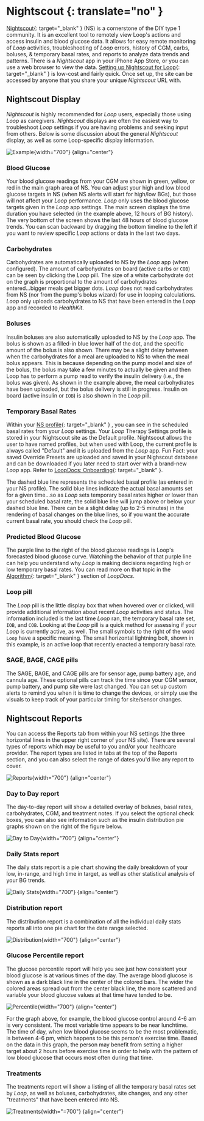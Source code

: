 # Nightscout {: translate="no" }

[Nightscout](https://nightscout.github.io/){: target="_blank" } (NS) is a cornerstone of the DIY type 1 community. It is an excellent tool to remotely view Loop&#39;s actions and access insulin and blood glucose data. It allows for easy remote monitoring of *Loop* activities, troubleshooting of *Loop* errors, history of CGM, carbs, boluses, & temporary basal rates, and reports to analyze data trends and patterns. There is a *Nightscout* app in your iPhone App Store, or you can use a web browser to view the data.  [Setting up Nightscout for Loop](https://loopkit.github.io/loopdocs/nightscout/new_user/){: target="_blank" } is low-cost and fairly quick. Once set up, the site can be accessed by anyone that you share your unique *Nightscout* URL with.

## Nightscout Display
*Nightscout* is highly recommended for *Loop* users, especially those using *Loop* as caregivers. *Nightscout* displays are often the easiest way to troubleshoot *Loop* settings if you are having problems and seeking input from others.  Below is some discussion about the general *Nightscout* display, as well as some <span translate="no">Loop</span>-specific display information.

![Example](img/example.jpg){width="700"}
{align="center"}

### Blood Glucose

Your blood glucose readings from your CGM are shown in green, yellow, or red in the main graph area of NS.  You can adjust your high and low blood glucose targets in NS (when NS alerts will start for high/low BGs), but those will not affect your *Loop* performance. *Loop* only uses the blood glucose targets given in the *Loop* app settings. The main screen displays the time duration you have selected (in the example above, 12 hours of BG history). The very bottom of the screen shows the last 48 hours of blood glucose trends. You can scan backward by dragging the bottom timeline to the left if you want to review specific *Loop* actions or data in the last two days.

### Carbohydrates

Carbohydrates are automatically uploaded to NS by the *Loop* app (when configured).  The amount of carbohydrates on board (active carbs or `COB`) can be seen by clicking the *Loop* pill.  The size of a white carbohydrate dot on the graph is proportional to the amount of carbohydrates entered...bigger meals get bigger dots. *Loop* does not read carbohydrates from NS (nor from the pump's bolus wizard) for use in looping calculations. *Loop* only uploads carbohydrates to NS that have been entered in the *Loop* app and recorded to *HealthKit*.

### Boluses

Insulin boluses are also automatically uploaded to NS by the *Loop* app. The bolus is shown as a filled-in blue lower half of the dot, and the specific amount of the bolus is also shown. There may be a slight delay between when the carbohydrates for a meal are uploaded to NS to when the meal bolus appears. This is because depending on the pump model and size of the bolus, the bolus may take a few minutes to actually be given and then Loop has to perform a pump read to verify the insulin delivery (i.e., the bolus was given). As shown in the example above, the meal carbohydrates have been uploaded, but the bolus delivery is still in progress. Insulin on board (active insulin or `IOB`) is also shown in the *Loop* pill.

### Temporary Basal Rates

Within your [NS profile](https://nightscout.github.io/nightscout/profile_editor/){: target="_blank" } , you can see in the scheduled basal rates from your *Loop* settings. Your *Loop* Therapy Settings profile is stored in your Nightscout site as the Default profile. Nightscout allows the user to have named profiles, but when used with Loop, the current profile is always called "Default" and it is uploaded from the *Loop* app. Fun Fact: your saved Override Presets are uploaded and saved in your Nighscout database and can be downloaded if you later need to start over with a brand-new *Loop* app. Refer to [LoopDocs: Onboarding](https://loopkit.github.io/loopdocs/loop-3/onboarding/#connect-loop-to-nightscout){: target="_blank" }.

The dashed blue line represents the scheduled basal profile (as entered in your NS profile). The solid blue lines indicate the actual basal amounts set for a given time...so as *Loop* sets temporary basal rates higher or lower than your scheduled basal rate, the solid blue line will jump above or below your dashed blue line. There can be a slight delay (up to 2-5 minutes) in the rendering of basal changes on the blue lines, so if you want the accurate current basal rate, you should check the *Loop* pill.

### Predicted Blood Glucose

The purple line to the right of the blood glucose readings is Loop&#39;s forecasted blood glucose curve.  Watching the behavior of that purple line can help you understand why *Loop* is making decisions regarding high or low temporary basal rates. You can read more on that topic in the [Algorithm](https://loopkit.github.io/loopdocs/operation/algorithm/temp-basal){: target="_blank" } section of *LoopDocs*.


### <span translate="no">L&#8203;oop</span> pill

The *Loop* pill is the little display box that when hovered over or clicked, will provide additional information about recent *Loop* activities and status. The information included is the last time *Loop* ran, the temporary basal rate set, `IOB`, and `COB`. Looking at the *Loop* pill is a quick method for assessing if your *Loop* is currently active, as well.  The small symbols to the right of the word `Loop` have a specific meaning. The small horizontal lightning bolt, shown in this example, is an active loop that recently enacted a temporary basal rate.

### SAGE, BAGE, CAGE pills

The SAGE, BAGE, and CAGE pills are for sensor age, pump battery age, and cannula age. These optional pills can track the time since your CGM sensor, pump battery, and pump site were last changed. You can set up custom alerts to remind you when it is time to change the devices, or simply use the visuals to keep track of your particular timing for site/sensor changes.

## <span translate="no">N&#8203;ightscout </span> Reports

You can access the Reports tab from within your NS settings (the three horizontal lines in the upper right corner of your NS site).  There are several types of reports which may be useful to you and/or your healthcare provider. The report types are listed in tabs at the top of the Reports section, and you can also select the range of dates you'd like any report to cover.


![Reports](img/reports.png){width="700"}
{align="center"}

### Day to Day report

The day-to-day report will show a detailed overlay of boluses, basal rates, carbohydrates, CGM, and treatment notes. If you select the optional check boxes, you can also see information such as the insulin distribution pie graphs shown on the right of the figure below.


![Day to Day](img/day-to-day.png){width="700"}
{align="center"}

### Daily Stats report

The daily stats report is a pie chart showing the daily breakdown of your low, in-range, and high time in target, as well as other statistical analysis of your BG trends.

![Daily Stats](img/daily-stats.png){width="700"}
{align="center"}

### Distribution report

The distribution report is a combination of all the individual daily stats reports all into one pie chart for the date range selected.


![Distribution](img/distribution.png){width="700"}
{align="center"}

### Glucose Percentile report

The glucose percentile report will help you see just how consistent your blood glucose is at various times of the day.  The average blood glucose is shown as a dark black line in the center of the colored bars.  The wider the colored areas spread out from the center black line, the more scattered and variable your blood glucose values at that time have tended to be.

![Percentile](img/percentile.png){width="700"}
{align="center"}

For the graph above, for example, the blood glucose control around 4-6 am is very consistent.  The most variable time appears to be near lunchtime.  The time of day, when low blood glucose seems to be the most problematic, is between 4-6 pm, which happens to be this person's exercise time.  Based on the data in this graph, the person may benefit from setting a higher target about 2 hours before exercise time in order to help with the pattern of low blood glucose that occurs most often during that time.

### Treatments

The treatments report will show a listing of all the temporary basal rates set by *Loop*, as well as boluses, carbohydrates, site changes, and any other "treatments" that have been entered into NS.

![Treatments](img/treatments.png){width="=700"}
{align="center"}